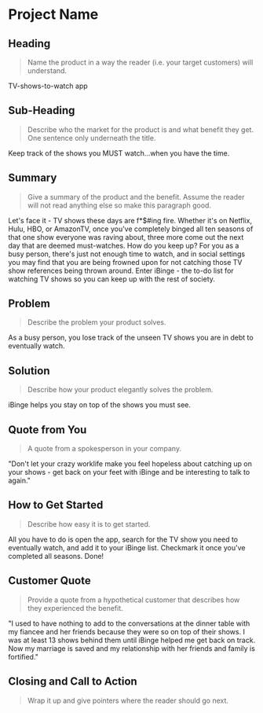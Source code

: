 # Project Name #

<!--
> This material was originally posted [here](http://www.quora.com/What-is-Amazons-approach-to-product-development-and-product-management). It is reproduced here for posterities sake.

There is an approach called "working backwards" that is widely used at Amazon. They work backwards from the customer, rather than starting with an idea for a product and trying to bolt customers onto it. While working backwards can be applied to any specific product decision, using this approach is especially important when developing new products or features.

For new initiatives a product manager typically starts by writing an internal press release announcing the finished product. The target audience for the press release is the new/updated product's customers, which can be retail customers or internal users of a tool or technology. Internal press releases are centered around the customer problem, how current solutions (internal or external) fail, and how the new product will blow away existing solutions.

If the benefits listed don't sound very interesting or exciting to customers, then perhaps they're not (and shouldn't be built). Instead, the product manager should keep iterating on the press release until they've come up with benefits that actually sound like benefits. Iterating on a press release is a lot less expensive than iterating on the product itself (and quicker!).

If the press release is more than a page and a half, it is probably too long. Keep it simple. 3-4 sentences for most paragraphs. Cut out the fat. Don't make it into a spec. You can accompany the press release with a FAQ that answers all of the other business or execution questions so the press release can stay focused on what the customer gets. My rule of thumb is that if the press release is hard to write, then the product is probably going to suck. Keep working at it until the outline for each paragraph flows.

Oh, and I also like to write press-releases in what I call "Oprah-speak" for mainstream consumer products. Imagine you're sitting on Oprah's couch and have just explained the product to her, and then you listen as she explains it to her audience. That's "Oprah-speak", not "Geek-speak".

Once the project moves into development, the press release can be used as a touchstone; a guiding light. The product team can ask themselves, "Are we building what is in the press release?" If they find they're spending time building things that aren't in the press release (overbuilding), they need to ask themselves why. This keeps product development focused on achieving the customer benefits and not building extraneous stuff that takes longer to build, takes resources to maintain, and doesn't provide real customer benefit (at least not enough to warrant inclusion in the press release).
 -->

## Heading ##
  > Name the product in a way the reader (i.e. your target customers) will understand.

  TV-shows-to-watch app

## Sub-Heading ##
  > Describe who the market for the product is and what benefit they get. One sentence only underneath the title.

  Keep track of the shows you MUST watch...when you have the time.

## Summary ##
  > Give a summary of the product and the benefit. Assume the reader will not read anything else so make this paragraph good.

  Let's face it - TV shows these days are f*$#ing fire. Whether it's on Netflix, Hulu, HBO, or AmazonTV, once you've completely binged all ten seasons of that one show everyone was raving about, three more come out the next day that are deemed must-watches. How do you keep up? For you as a busy person, there's just not enough time to watch, and in social settings you may find that you are being frowned upon for not catching those TV show references being thrown around. Enter iBinge - the to-do list for watching TV shows so you can keep up with the rest of society.

## Problem ##
  > Describe the problem your product solves.

  As a busy person, you lose track of the unseen TV shows you are in debt to eventually watch.

## Solution ##
  > Describe how your product elegantly solves the problem.

  iBinge helps you stay on top of the shows you must see.

## Quote from You ##
  > A quote from a spokesperson in your company.

  "Don't let your crazy worklife make you feel hopeless about catching up on your shows - get back on your feet with iBinge and be interesting to talk to again."

## How to Get Started ##
  > Describe how easy it is to get started.

  All you have to do is open the app, search for the TV show you need to eventually watch, and add it to your iBinge list. Checkmark it once you've completed all seasons. Done!

## Customer Quote ##
  > Provide a quote from a hypothetical customer that describes how they experienced the benefit.

  "I used to have nothing to add to the conversations at the dinner table with my fiancee and her friends because they were so on top of their shows. I was at least 13 shows behind them until iBinge helped me get back on track. Now my marriage is saved and my relationship with her friends and family is fortified."

## Closing and Call to Action ##
  > Wrap it up and give pointers where the reader should go next.